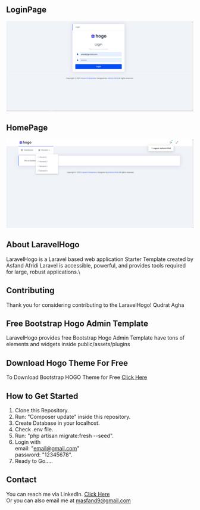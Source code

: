 ## LoginPage

<img src="public/assets/images/brand/login.png" width="100%" height="50%"/>

## HomePage
<img src="public/assets/images/brand/home.png" width="100%" height="50%"/>

## About LaravelHogo
LaravelHogo is a Laravel based web application Starter Template created by Asfand Afridi
Laravel is accessible, powerful, and provides tools required for large, robust applications.\\

## Contributing
Thank you for considering contributing to the LaravelHogo! 
Qudrat Agha

## Free Bootstrap Hogo Admin Template
LaravelHogo provides free Bootstrap Hogo Admin Template have tons of elements and widgets inside public/assets/plugins

## Download Hogo Theme For Free
To Download Bootstrap HOGO Theme for Free <a href="https://github.com/Asfandyarkhanafridi/hogotheme">Click Here</a>

## How to Get Started
1. Clone this Repository.
2. Run: "Composer update" inside this repository.
3. Create Database in your localhost.
4. Check .env file.
5. Run: "php artisan migrate:fresh --seed".
6. Login with <br>
    email: "email@gmail.com"<br>
    password: "12345678".<br>
7. Ready to Go.....

## Contact 
You can reach me via LinkedIn. <a href="https://www.linkedin.com/in/asfand-afridi-b47b54124/">Click Here</a> <br>
Or you can also email me at <a href="mailto:masfandy9@gmail.com">masfand9@gmail.com</a>  
